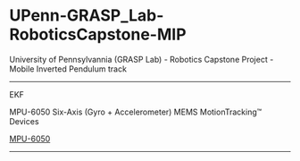 # UPenn-GRASP_Lab-RoboticsCapstone-MIP
University of Pennsylvannia (GRASP Lab) - Robotics Capstone Project - Mobile Inverted Pendulum track


---
EKF

MPU-6050 Six-Axis (Gyro + Accelerometer) MEMS MotionTracking™ Devices

[MPU-6050](https://www.invensense.com/products/motion-tracking/6-axis/mpu-6050/)

---
